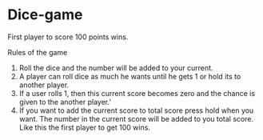# Dice-game

First player to score 100 points wins.

Rules of the game
1. Roll the dice and the number will be added to your current.
2. A player can roll dice as much he wants until he gets 1 or hold its to another player.
3. If a user rolls 1, then this current score becomes zero and the chance is given to the another player.'
4. If you want to add the current score to total score press hold when you want. The number in the current score will be added
to you total score. Like this the first player to get 100 wins.
